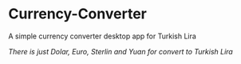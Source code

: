 # Currency-Converter
 A simple currency converter desktop app for Turkish Lira

 *There is just Dolar, Euro, Sterlin and Yuan for convert to Turkish Lira*
